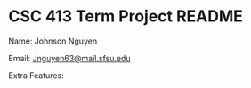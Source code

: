 # CSC 413 Term Project README

Name: Johnson Nguyen  

Email: Jnguyen63@mail.sfsu.edu  

Extra Features:
